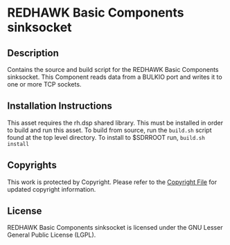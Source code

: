 # REDHAWK Basic Components sinksocket
 
## Description

Contains the source and build script for the REDHAWK Basic Components sinksocket. This Component reads data from a BULKIO port and writes it to one or more TCP sockets.
 
## Installation Instructions
This asset requires the rh.dsp shared library. This must be installed in order to build and run this asset.
To build from source, run the `build.sh` script found at the top level directory. To install to $SDRROOT run, `build.sh install`

## Copyrights

This work is protected by Copyright. Please refer to the [Copyright File](COPYRIGHT) for updated copyright information.

## License

REDHAWK Basic Components sinksocket is licensed under the GNU Lesser General Public License (LGPL).